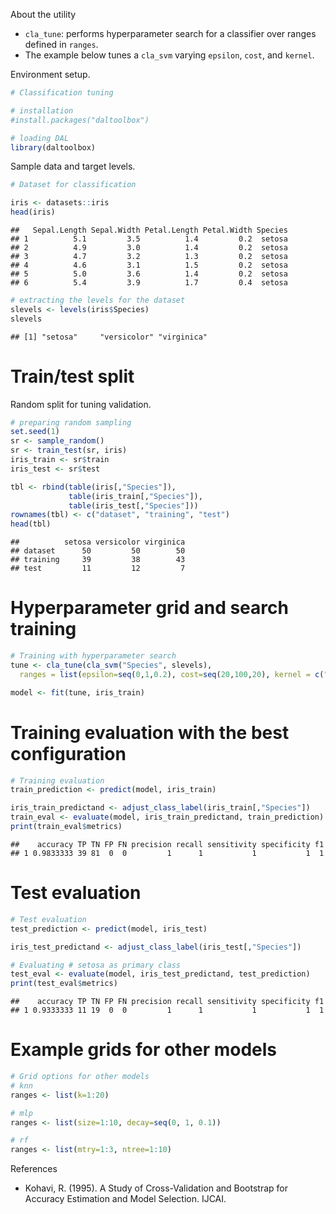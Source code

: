 About the utility
- `cla_tune`: performs hyperparameter search for a classifier over ranges defined in `ranges`.
- The example below tunes a `cla_svm` varying `epsilon`, `cost`, and `kernel`.

Environment setup.

``` r
# Classification tuning 

# installation 
#install.packages("daltoolbox")

# loading DAL
library(daltoolbox) 
```

Sample data and target levels.

``` r
# Dataset for classification

iris <- datasets::iris
head(iris)
```

```
##   Sepal.Length Sepal.Width Petal.Length Petal.Width Species
## 1          5.1         3.5          1.4         0.2  setosa
## 2          4.9         3.0          1.4         0.2  setosa
## 3          4.7         3.2          1.3         0.2  setosa
## 4          4.6         3.1          1.5         0.2  setosa
## 5          5.0         3.6          1.4         0.2  setosa
## 6          5.4         3.9          1.7         0.4  setosa
```

``` r
# extracting the levels for the dataset
slevels <- levels(iris$Species)
slevels
```

```
## [1] "setosa"     "versicolor" "virginica"
```

# Train/test split
Random split for tuning validation.

``` r
# preparing random sampling
set.seed(1)
sr <- sample_random()
sr <- train_test(sr, iris)
iris_train <- sr$train
iris_test <- sr$test

tbl <- rbind(table(iris[,"Species"]),
             table(iris_train[,"Species"]),
             table(iris_test[,"Species"]))
rownames(tbl) <- c("dataset", "training", "test")
head(tbl)
```

```
##          setosa versicolor virginica
## dataset      50         50        50
## training     39         38        43
## test         11         12         7
```

# Hyperparameter grid and search training

``` r
# Training with hyperparameter search
tune <- cla_tune(cla_svm("Species", slevels), 
  ranges = list(epsilon=seq(0,1,0.2), cost=seq(20,100,20), kernel = c("linear", "radial", "polynomial", "sigmoid")))

model <- fit(tune, iris_train)
```

# Training evaluation with the best configuration

``` r
# Training evaluation
train_prediction <- predict(model, iris_train)

iris_train_predictand <- adjust_class_label(iris_train[,"Species"])
train_eval <- evaluate(model, iris_train_predictand, train_prediction)
print(train_eval$metrics)
```

```
##    accuracy TP TN FP FN precision recall sensitivity specificity f1
## 1 0.9833333 39 81  0  0         1      1           1           1  1
```

# Test evaluation

``` r
# Test evaluation
test_prediction <- predict(model, iris_test)

iris_test_predictand <- adjust_class_label(iris_test[,"Species"])

# Evaluating # setosa as primary class
test_eval <- evaluate(model, iris_test_predictand, test_prediction)
print(test_eval$metrics)
```

```
##    accuracy TP TN FP FN precision recall sensitivity specificity f1
## 1 0.9333333 11 19  0  0         1      1           1           1  1
```

# Example grids for other models

``` r
# Grid options for other models
# knn
ranges <- list(k=1:20)

# mlp
ranges <- list(size=1:10, decay=seq(0, 1, 0.1))

# rf
ranges <- list(mtry=1:3, ntree=1:10)
```

References
- Kohavi, R. (1995). A Study of Cross-Validation and Bootstrap for Accuracy Estimation and Model Selection. IJCAI.
